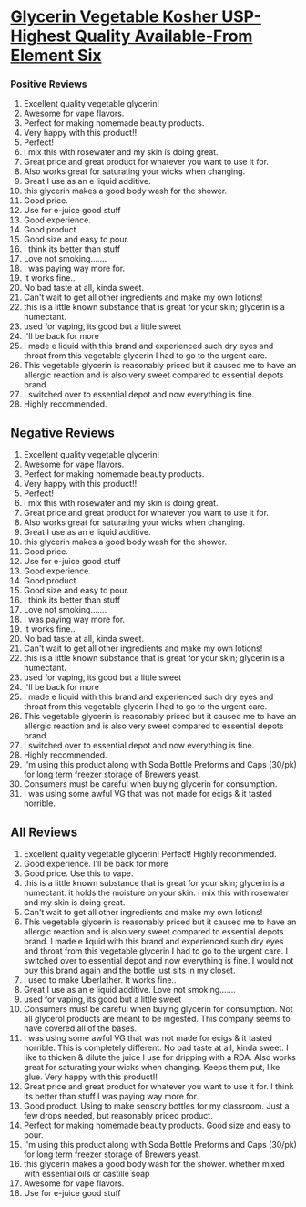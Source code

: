 # [Glycerin Vegetable Kosher USP-Highest Quality Available-From Element Six](https://products.checkmycream.com/products/Glycerin-Vegetable-Kosher-USP-Highest-Quality-Available-From-Element-Six.html)

### Positive Reviews

<ol>
      <li>Excellent quality vegetable glycerin!</li>
      <li>Awesome for vape flavors.</li>
      <li>Perfect for making homemade beauty products.</li>
      <li>Very happy with this product!!</li>
      <li>Perfect!</li>
      <li>i mix this with rosewater and my skin is doing great.</li>
      <li>Great price and great product for whatever you want to use it for.</li>
      <li>Also works great for saturating your wicks when changing.</li>
      <li>Great I use as an e liquid additive.</li>
      <li>this glycerin makes a good body wash for the shower.  </li>
      <li>Good price.</li>
      <li>Use for e-juice good stuff</li>
      <li>Good experience.</li>
      <li>Good product.</li>
      <li>Good size and easy to pour.</li>
      <li>I think its better than stuff</li>
      <li>Love not smoking.......</li>
      <li>I was paying way more for.</li>
      <li>It works fine..</li>
      <li>No bad taste at all, kinda sweet.</li>
      <li>Can&#x27;t wait to get all other ingredients and make my own lotions!</li>
      <li>this is a little known substance that is great for your skin;  glycerin is a humectant.  </li>
      <li>used for vaping, its good but a little sweet</li>
      <li>I&#x27;ll be back for more</li>
      <li>I made e liquid with this brand and experienced such dry eyes and throat from this vegetable glycerin I had to go to the urgent care.</li>
      <li>This vegetable glycerin is reasonably priced but it caused me to have an allergic reaction and is also very sweet compared to essential depots brand.</li>
      <li>I switched over to essential depot and now everything is fine.</li>
      <li>Highly recommended.</li>
</ol>


<h2>Negative Reviews</h2>
<ol>
<li> Excellent quality vegetable glycerin!</li>
<li> Awesome for vape flavors.</li>
<li> Perfect for making homemade beauty products.</li>
<li> Very happy with this product!!</li>
<li> Perfect!</li>
<li> i mix this with rosewater and my skin is doing great.</li>
<li> Great price and great product for whatever you want to use it for.</li>
<li> Also works great for saturating your wicks when changing.</li>
<li> Great I use as an e liquid additive.</li>
<li> this glycerin makes a good body wash for the shower.  </li>
<li> Good price.</li>
<li> Use for e-juice good stuff</li>
<li> Good experience.</li>
<li> Good product.</li>
<li> Good size and easy to pour.</li>
<li> I think its better than stuff</li>
<li> Love not smoking.......</li>
<li> I was paying way more for.</li>
<li> It works fine..</li>
<li> No bad taste at all, kinda sweet.</li>
<li> Can&#x27;t wait to get all other ingredients and make my own lotions!</li>
<li> this is a little known substance that is great for your skin;  glycerin is a humectant.  </li>
<li> used for vaping, its good but a little sweet</li>
<li> I&#x27;ll be back for more</li>
<li> I made e liquid with this brand and experienced such dry eyes and throat from this vegetable glycerin I had to go to the urgent care.</li>
<li> This vegetable glycerin is reasonably priced but it caused me to have an allergic reaction and is also very sweet compared to essential depots brand.</li>
<li> I switched over to essential depot and now everything is fine.</li>
<li> Highly recommended.</li>
<li> I&#x27;m using this product along with Soda Bottle Preforms and Caps (30/pk) for long term freezer storage of Brewers yeast.</li>
<li> Consumers must be careful when buying glycerin for consumption.</li>
<li> I was using some awful VG that was not made for ecigs &amp; it tasted horrible.</li>
</ol>

<h2>All Reviews</h2>

<ol>
    <li> Excellent quality vegetable glycerin! Perfect! Highly recommended.</li>
    <li> Good experience. I&#x27;ll be back for more</li>
    <li> Good price. Use this to vape.</li>
    <li> this is a little known substance that is great for your skin;  glycerin is a humectant.  it holds the moisture on your skin.  i mix this with rosewater and my skin is doing great.</li>
    <li> Can&#x27;t wait to get all other ingredients and make my own lotions!</li>
    <li> This vegetable glycerin is reasonably priced but it caused me to have an allergic reaction and is also very sweet compared to essential depots brand. I made e liquid with this brand and experienced such dry eyes and throat from this vegetable glycerin I had to go to the urgent care. I switched over to essential depot and now everything is fine. I would not buy this brand again and the bottle just sits in my closet.</li>
    <li> I used to make Uberlather. It works fine..</li>
    <li> Great I use as an e liquid additive. Love not smoking.......</li>
    <li> used for vaping, its good but a little sweet</li>
    <li> Consumers must be careful when buying glycerin for consumption. Not all glycerol products are meant to be ingested. This company seems to have covered all of the bases.</li>
    <li> I was using some awful VG that was not made for ecigs &amp; it tasted horrible. This is completely different. No bad taste at all, kinda sweet. I like to thicken &amp; dilute the juice I use for dripping with a RDA. Also works great for saturating your wicks when changing. Keeps them put, like glue. Very happy with this product!!</li>
    <li> Great price and great product for whatever you want to use it for. I think its better than stuff I was paying way more for.</li>
    <li> Good product. Using to make sensory bottles for my classroom. Just a few drops needed, but reasonably priced product.</li>
    <li> Perfect for making homemade beauty products. Good size and easy to pour.</li>
    <li> I&#x27;m using this product along with Soda Bottle Preforms and Caps (30/pk) for long term freezer storage of Brewers yeast.</li>
    <li> this glycerin makes a good body wash for the shower.  whether mixed with essential oils or castille soap</li>
    <li> Awesome for vape flavors.</li>
    <li> Use for e-juice good stuff</li>
</ol>




